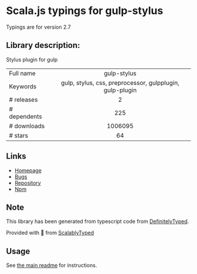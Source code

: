 
# Scala.js typings for gulp-stylus

Typings are for version 2.7

## Library description:
Stylus plugin for gulp

|                    |                 |
| ------------------ | :-------------: |
| Full name          | gulp-stylus |
| Keywords           | gulp, stylus, css, preprocessor, gulpplugin, gulp-plugin |
| # releases         | 2 |
| # dependents       | 225 |
| # downloads        | 1006095 |
| # stars            | 64 |

## Links
- [Homepage](http://github.com/stevelacy/gulp-stylus)
- [Bugs](https://github.com/stevelacy/gulp-stylus/issues)
- [Repository](https://github.com/stevelacy/gulp-stylus)
- [Npm](https://www.npmjs.com/package/gulp-stylus)
    


## Note
This library has been generated from typescript code from [DefinitelyTyped](https://definitelytyped.org).

Provided with :purple_heart: from [ScalablyTyped](https://github.com/oyvindberg/ScalablyTyped)

## Usage
See [the main readme](../../readme.md) for instructions.


